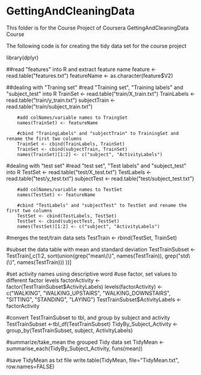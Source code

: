# GettingAndCleaningData
This folder is for the Course Project of Coursera GettingAndCleaningData Course

The following code is for creating the tidy data set for the course project

library(dplyr)

##read "features" into R and extract feature name
feature <- read.table("features.txt")
featureName <- as.character(feature$V2)

##dealing with "Traning set"
        #read "Training set", "Training labels" and "subject_test" into R
        TrainSet <- read.table("train/X_train.txt")
        TrainLabels <- read.table("train/y_train.txt")
        subjectTrain <- read.table("train/subject_train.txt")

        #add colNames/variable names to TraingSet
        names(TrainSet) <- featureName

        #cbind "TraningLabels" and "subjectTrain" to TrainingSet and rename the first two columns
        TrainSet <- cbind(TrainLabels, TrainSet)
        TrainSet <- cbind(subjectTrain, TrainSet)
        names(TrainSet)[1:2] <- c("subject", "ActivityLabels")

#dealing with "test set"
        #read "test set", "Test labels" and "subject_test" into R
        TestSet <- read.table("test/X_test.txt")
        TestLabels <- read.table("test/y_test.txt")
        subjectTest <- read.table("test/subject_test.txt")

        #add colNames/variable names to TestSet
        names(TestSet) <- featureName

        #cbind "TestLabels" and "subjectTest" to TestSet and rename the first two columns
        TestSet <- cbind(TestLabels, TestSet)
        TestSet <- cbind(subjectTest, TestSet)
        names(TestSet)[1:2] <- c("subject", "ActivityLabels")

#merges the test/train data sets
TestTrain <- rbind(TestSet, TrainSet)

#subset the data table with mean and standard deviation
TestTrainSubset <- TestTrain[,c(1:2, sort(union(grep("mean\\(\\)", names(TestTrain)), 
                                                grep("std\\(\\)", names(TestTrain)))
                            ))]

#set activity names using descriptive word
#use factor, set values to different factor levels
factorActivity <- factor(TestTrainSubset$ActivityLabels)
levels(factorActivity) <- c("WALKING", "WALKING_UPSTAIRS", 
                            "WALKING_DOWNSTAIRS", "SITTING", "STANDING", "LAYING")
TestTrainSubset$ActivityLabels <- factorActivity

#convert TestTrainSubset to tbl, and group by subject and activity
TestTrainSubset <-tbl_df(TestTrainSubset)
TidyBy_Subject_Activity <- group_by(TestTrainSubset, subject, ActivityLabels)

#summarize/take_mean the grouped Tidy data set
TidyMean <- summarise_each(TidyBy_Subject_Activity, funs(mean))

#save TidyMean as txt file
write.table(TidyMean, file="TidyMean.txt", row.names=FALSE)
